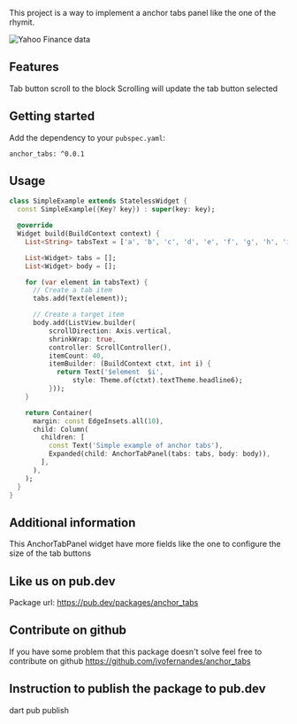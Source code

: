 This project is a way to implement a anchor tabs panel like the one of the rhymit.


![Yahoo Finance data](https://raw.githubusercontent.com/ivofernandes/anchor_tabs/master/docs/usage_example.gif?raw=true)

## Features
Tab button scroll to the block
Scrolling will update the tab button selected

## Getting started


Add the dependency to your `pubspec.yaml`:
```
anchor_tabs: ^0.0.1
```

## Usage
```dart
class SimpleExample extends StatelessWidget {
  const SimpleExample({Key? key}) : super(key: key);

  @override
  Widget build(BuildContext context) {
    List<String> tabsText = ['a', 'b', 'c', 'd', 'e', 'f', 'g', 'h', 'i', 'j'];

    List<Widget> tabs = [];
    List<Widget> body = [];

    for (var element in tabsText) {
      // Create a tab item
      tabs.add(Text(element));

      // Create a target item
      body.add(ListView.builder(
          scrollDirection: Axis.vertical,
          shrinkWrap: true,
          controller: ScrollController(),
          itemCount: 40,
          itemBuilder: (BuildContext ctxt, int i) {
            return Text('$element  $i',
                style: Theme.of(ctxt).textTheme.headline6);
          }));
    }

    return Container(
      margin: const EdgeInsets.all(10),
      child: Column(
        children: [
          const Text('Simple example of anchor tabs'),
          Expanded(child: AnchorTabPanel(tabs: tabs, body: body)),
        ],
      ),
    );
  }
}

```

## Additional information
This AnchorTabPanel widget have more fields like the one to configure the size of the tab buttons

## Like us on pub.dev
Package url:
https://pub.dev/packages/anchor_tabs


## Contribute on github
If you have some problem that this package doesn't solve feel free to contribute on github
https://github.com/ivofernandes/anchor_tabs

## Instruction to publish the package to pub.dev
dart pub publish